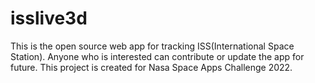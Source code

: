 # isslive3d

This is the open source web app for tracking ISS(International Space Station). Anyone who is interested can contribute or update the app for future. This project is created for Nasa Space Apps Challenge 2022.
